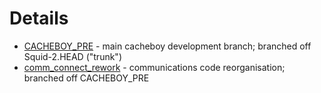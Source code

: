 # Details #

  * [CACHEBOY\_PRE](http://code.google.com/p/cacheboy/source/list?path=/branches/CACHEBOY_PRE) - main cacheboy development branch; branched off Squid-2.HEAD ("trunk")
  * [comm\_connect\_rework](http://code.google.com/p/cacheboy/source/list?path=/branches/comm_connect_rework) - communications code reorganisation; branched off CACHEBOY\_PRE
